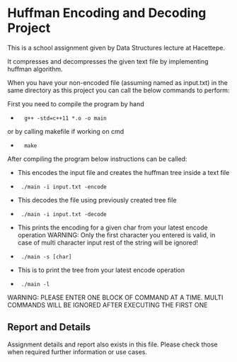 # Huffman Encoding and Decoding Project
This is a school assignment given by Data Structures lecture at Hacettepe.

It compresses and decompresses the given text file by implementing huffman algorithm.

When you have your non-encoded file (assuming named as input.txt) in the same directory as this project you can call the below commands to perform:

First you need to compile the program by hand
*       g++ -std=c++11 *.o -o main
or by calling makefile if working on cmd
*       make

After compiling the program below instructions can be called:
* This encodes the input file and creates the huffman tree inside a text file
*      ./main -i input.txt -encode
* This decodes the file using previously created tree file
*      ./main -i input.txt -decode
* This prints the encoding for a given char from your latest encode operation
WARNING: Only the first character you entered is valid, in case of multi character input rest of the string will be ignored!
*      ./main -s [char]
* This is to print the tree from your latest encode operation
*      ./main -l 

WARNING: PLEASE ENTER ONE BLOCK OF COMMAND AT A TIME. MULTI COMMANDS WILL BE IGNORED AFTER EXECUTING THE FIRST ONE

## Report and Details
Assignment details and report also exists in this file. Please check those when required further information or use cases.